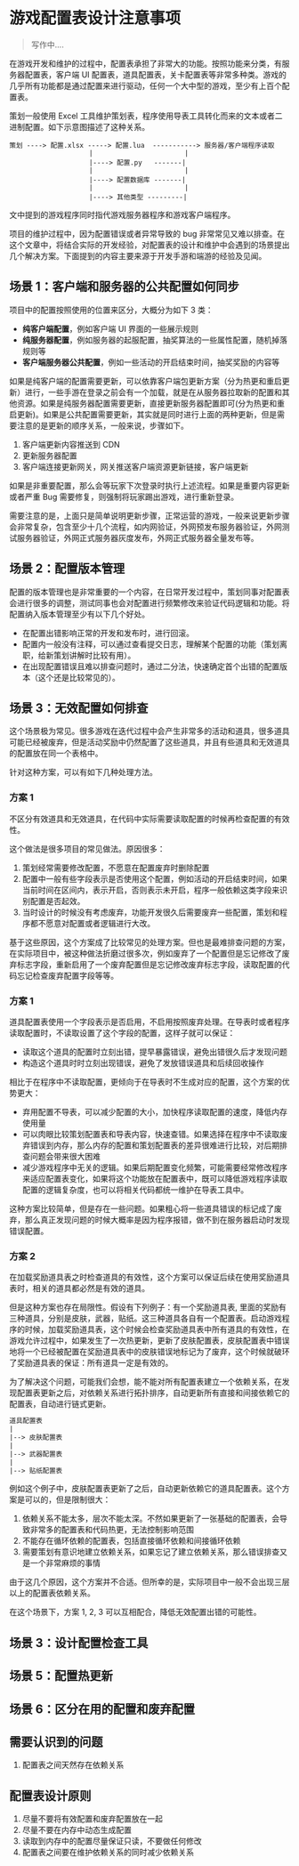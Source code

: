 # 游戏配置表设计注意事项

> 写作中....

在游戏开发和维护的过程中，配置表承担了非常大的功能。按照功能来分类，有服务器配置表，客户端 UI 配置表，道具配置表，关卡配置表等非常多种类。游戏的几乎所有功能都是通过配置来进行驱动，任何一个大中型的游戏，至少有上百个配置表。

策划一般使用 Excel 工具维护策划表，程序使用导表工具转化而来的文本或者二进制配置。如下示意图描述了这种关系。

```
策划 ----> 配置.xlsx -----> 配置.lua  -----------> 服务器/客户端程序读取
                    |                       |
                    |----> 配置.py   -------|
                    |                       |
                    |----> 配置数据库 -------|
                    |                       |
                    |----> 其他类型 ---------|
```

文中提到的游戏程序同时指代游戏服务器程序和游戏客户端程序。

项目的维护过程中，因为配置错误或者异常导致的 bug 非常常见又难以排查。在这个文章中，将结合实际的开发经验，对配置表的设计和维护中会遇到的场景提出几个解决方案。下面提到的内容主要来源于开发手游和端游的经验及见闻。

## 场景 1：客户端和服务器的公共配置如何同步

项目中的配置按照使用的位置来区分，大概分为如下 3 类：

* **纯客户端配置**，例如客户端 UI 界面的一些展示规则
* **纯服务器配置**，例如服务器的起服配置，抽奖算法的一些属性配置，随机掉落规则等
* **客户端服务器公共配置**，例如一些活动的开启结束时间，抽奖奖励的内容等

如果是纯客户端的配置需要更新，可以依靠客户端包更新方案（分为热更和重启更新）进行，一些手游在登录之前会有一个加载，就是在从服务器拉取新的配置和其他资源。如果是纯服务器配置需要更新，直接更新服务器配置即可(分为热更和重启更新)。如果是公共配置需要更新，其实就是同时进行上面的两种更新，但是需要注意的是更新的顺序关系，一般来说，步骤如下。

1. 客户端更新内容推送到 CDN
2. 更新服务器配置
3. 客户端连接更新网关，网关推送客户端资源更新链接，客户端更新

如果是非重要配置，那么会等玩家下次登录时执行上述流程。如果是重要内容更新或者严重 Bug 需要修复，则强制将玩家踢出游戏，进行重新登录。

需要注意的是，上面只是简单说明更新步骤，正常运营的游戏，一般来说更新步骤会非常复杂，包含至少十几个流程，如内网验证，外网预发布服务器验证，外网测试服务器验证，外网正式服务器灰度发布，外网正式服务器全量发布等。

## 场景 2：配置版本管理

配置的版本管理也是非常重要的一个内容，在日常开发过程中，策划同事对配置表会进行很多的调整，测试同事也会对配置进行频繁修改来验证代码逻辑和功能。将配置纳入版本管理至少有以下几个好处。

* 在配置出错影响正常的开发和发布时，进行回滚。
* 配置内一般没有注释，可以通过查看提交日志，理解某个配置的功能（策划离职，给新策划讲解时比较有用）。
* 在出现配置错误且难以排查问题时，通过二分法，快速确定首个出错的配置版本（这个还是比较常见的）。

## 场景 3：无效配置如何排查

这个场景极为常见。很多游戏在迭代过程中会产生非常多的活动和道具，很多道具可能已经被废弃，但是活动奖励中仍然配置了这些道具，并且有些道具和无效道具的配置放在同一个表格中。

针对这种方案，可以有如下几种处理方法。


### 方案 1

不区分有效道具和无效道具，在代码中实际需要读取配置的时候再检查配置的有效性。

这个做法是很多项目的常见做法。原因很多：
1. 策划经常需要修改配置，不愿意在配置废弃时删除配置
2. 配置中一般有些字段表示是否使用这个配置，例如活动的开启结束时间，如果当前时间在区间内，表示开启，否则表示未开启，程序一般依赖这类字段来识别配置是否起效。
3. 当时设计的时候没有考虑废弃，功能开发很久后需要废弃一些配置，策划和程序都不愿意对配置或者逻辑进行大改。

基于这些原因，这个方案成了比较常见的处理方案。但也是最难排查问题的方案，在实际项目中，被这种做法折磨过很多次，例如废弃了一个配置但是忘记修改了废弃标志字段，重新启用了一个废弃配置但是忘记修改废弃标志字段，读取配置的代码忘记检查废弃配置字段等等。

### 方案 1

道具配置表使用一个字段表示是否启用，不启用按照废弃处理。在导表时或者程序读取配置时，不读取设置了这个字段的配置，这样子就可以保证：

* 读取这个道具的配置时立刻出错，提早暴露错误，避免出错很久后才发现问题
* 构造这个道具时时立刻出现错误，避免了发放错误道具和后续回收操作

相比于在程序中不读取配置，更倾向于在导表时不生成对应的配置，这个方案的优势更大：

* 弃用配置不导表，可以减少配置的大小，加快程序读取配置的速度，降低内存使用量
* 可以肉眼比较策划配置表和导表内容，快速查错。如果选择在程序中不读取废弃错误到内存，那么内存的配置和策划配置表的差异很难进行比较，对后期排查问题会带来很大困难
* 减少游戏程序中无关的逻辑。如果后期配置变化频繁，可能需要经常修改程序来适应配置表变化，如果将这个功能放在配置表中，既可以降低游戏程序读取配置的逻辑复杂度，也可以将相关代码都统一维护在导表工具中。

这种方案比较简单，但是存在一些问题。如果粗心将一些道具错误的标记成了废弃，那么真正发现问题的时候大概率是因为程序报错，做不到在服务器启动时发现错误配置。

### 方案 2

在加载奖励道具表之时检查道具的有效性，这个方案可以保证后续在使用奖励道具表时，相关的道具都必然是有效的道具。

但是这种方案也存在局限性。假设有下列例子：有一个奖励道具表, 里面的奖励有三种道具，分别是皮肤，武器，贴纸。这三种道具各自有一个配置表。启动游戏程序的时候，加载奖励道具表，这个时候会检查奖励道具表中所有道具的有效性，在游戏允许过程中，如果发生了一次热更新，更新了皮肤配置表，皮肤配置表中错误地将一个已经被配置在奖励道具表中的皮肤错误地标记为了废弃，这个时候就破环了奖励道具表的保证：所有道具一定是有效的。

为了解决这个问题，可能我们会想，能不能对所有配置表建立一个依赖关系，在发现配置表更新之后，对依赖关系进行拓扑排序，自动更新所有直接和间接依赖它的配置表，自动进行链式更新。

```txt
道具配置表
|
|--> 皮肤配置表
|
|--> 武器配置表
|
|--> 贴纸配置表
```

例如这个例子中，皮肤配置表更新了之后，自动更新依赖它的道具配置表。这个方案是可以的，但是限制很大：

1. 依赖关系不能太多，层次不能太深。不然如果更新了一张基础的配置表，会导致非常多的配置表和代码热更，无法控制影响范围
2. 不能存在循环依赖的配置表，包括直接循环依赖和间接循环依赖
3. 需要策划有意识地建立依赖关系，如果忘记了建立依赖关系，那么错误排查又是一个非常麻烦的事情

由于这几个原因，这个方案并不合适。但所幸的是，实际项目中一般不会出现三层以上的配置表依赖关系。

在这个场景下，方案 1, 2, 3 可以互相配合，降低无效配置出错的可能性。

## 场景 3：设计配置检查工具




## 场景 5：配置热更新

## 场景 6：区分在用的配置和废弃配置


## 需要认识到的问题

1. 配置表之间天然存在依赖关系


## 配置表设计原则

1. 尽量不要将有效配置和废弃配置放在一起
2. 尽量不要在内存中动态生成配置
3. 读取到内存中的配置尽量保证只读，不要做任何修改
4. 配置表之间要在维护依赖关系的同时减少依赖关系
